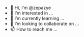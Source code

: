 - 👋 Hi, I’m @zepazye
- 👀 I’m interested in ...
- 🌱 I’m currently learning ...
- 💞️ I’m looking to collaborate on ...
- 📫 How to reach me ...

<!---
zepazye/zepazye is a ✨ special ✨ repository because its `README.md` (this file) appears on your GitHub profile.
You can click the Preview link to take a look at your changes.
--->
